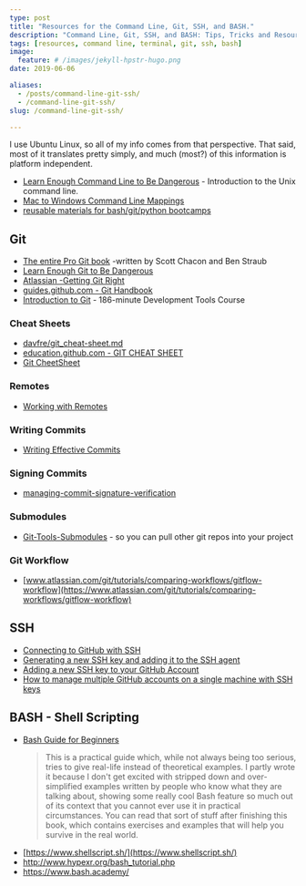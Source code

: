 ```yaml
---
type: post
title: "Resources for the Command Line, Git, SSH, and BASH."
description: "Command Line, Git, SSH, and BASH: Tips, Tricks and Resources."
tags: [resources, command line, terminal, git, ssh, bash]
image:
  feature: # /images/jekyll-hpstr-hugo.png
date: 2019-06-06

aliases:
  - /posts/command-line-git-ssh/
  - /command-line-git-ssh/
slug: /command-line-git-ssh/

---
```


I use Ubuntu Linux, so all of my info comes from that perspective. That said, most of it translates pretty simply, and much (most?) of this information is platform independent.

* [Learn Enough Command Line to Be Dangerous](https://www.learnenough.com/command-line-tutorial/basics) - Introduction to the Unix command line.
* [Mac to Windows Command Line Mappings](https://zwbetz.com/mac-to-windows-command-line-mappings/)
* [reusable materials for bash/git/python bootcamps](https://github.com/mnyrop/swc-materials/)

## Git

* [The entire Pro Git book](https://git-scm.com/book/en/v2) -written by Scott Chacon and Ben Straub
* [Learn Enough Git to Be Dangerous](https://www.learnenough.com/git-tutorial/getting_started)
* [Atlassian -Getting Git Right](https://www.atlassian.com/git)
* [guides.github.com - Git Handbook](https://guides.github.com/introduction/git-handbook/)
* [Introduction to Git](https://teamtreehouse.com/library/introduction-to-git) - 186-minute Development Tools Course 

### Cheat Sheets

* <a href="https://gist.github.com/davfre/8313299" target="_blank">davfre/git_cheat-sheet.md</a>
* <a href="https://education.github.com/git-cheat-sheet-education.pdf" target="_blank">education.github.com - GIT CHEAT SHEET</a>
* [Git CheetSheet](https://github.com/jonathancross/jc-docs/blob/master/Git-CheatSheet.md)

### Remotes 

* [Working with Remotes](https://git-scm.com/book/en/v2/Git-Basics-Working-with-Remotes)

### Writing Commits

* <a href="https://chris.beams.io/posts/git-commit/" target="_blank">Writing Effective Commits</a>

### Signing Commits

* [managing-commit-signature-verification](https://help.github.com/en/articles/managing-commit-signature-verification)

### Submodules
* [Git-Tools-Submodules](https://git-scm.com/book/en/v2/Git-Tools-Submodules) - so you can pull other git repos into your project

### Git Workflow
* [www.atlassian.com/git/tutorials/comparing-workflows/gitflow-workflow](https://www.atlassian.com/git/tutorials/comparing-workflows/gitflow-workflow)

## SSH

* <a href="https://help.github.com/en/articles/connecting-to-github-with-ssh" target="_blank">Connecting to GitHub with SSH</a>
* <a href="https://help.github.com/en/articles/generating-a-new-ssh-key-and-adding-it-to-the-ssh-agent" target="_blank">Generating a new SSH key and adding it to the SSH agent</a>
* <a href="https://help.github.com/en/enterprise/2.15/user/articles/adding-a-new-ssh-key-to-your-github-account" target="_blank">Adding a new SSH key to your GitHub Account</a>
* <a href="https://medium.freecodecamp.org/manage-multiple-github-accounts-the-ssh-way-2dadc30ccaca" target="_blank">How to manage multiple GitHub accounts on a single machine with SSH keys</a>

## BASH - Shell Scripting

* [Bash Guide for Beginners](https://www.tldp.org/LDP/Bash-Beginners-Guide/html/intro_01.html)
  >This is a practical guide which, while not always being too serious, tries to give real-life instead of theoretical examples. I partly wrote it because I don't get excited with stripped down and over-simplified examples written by people who know what they are talking about, showing some really cool Bash feature so much out of its context that you cannot ever use it in practical circumstances. You can read that sort of stuff after finishing this book, which contains exercises and examples that will help you survive in the real world.
* [https://www.shellscript.sh/](https://www.shellscript.sh/)
* http://www.hypexr.org/bash_tutorial.php
* https://www.bash.academy/